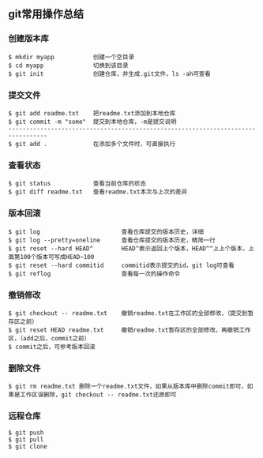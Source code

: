 ## git常用操作总结

### 创建版本库

	$ mkdir myapp 			创建一个空目录
	$ cd myapp				切换到该目录
	$ git init				创建仓库，并生成.git文件，ls -ah可查看
### 提交文件

	$ git add readme.txt	把readme.txt添加到本地仓库
	$ git commit -m "some"	提交到本地仓库，-m是提交说明
	---------------------------------------------------------------------------------
	$ git add . 			在添加多个文件时，可直接执行
### 查看状态

	$ git status 			查看当前仓库的状态
	$ git diff readme.txt 	查看readme.txt本次与上次的差异
### 版本回滚

	$ git log 						查看仓库提交的版本历史，详细
	$ git log --pretty=oneline 		查看仓库提交的版本历史，精简一行
	$ git reset --hard HEAD^		HEAD^表示返回上个版本，HEAD^^上上个版本，上面第100个版本可写成HEAD~100
	$ git reset --hard commitid		commitid表示提交的id，git log可查看
	$ git reflog 					查看每一次的操作命令
### 撤销修改

	$ git checkout -- readme.txt 	撤销readme.txt在工作区的全部修改，（提交到暂存区之前）
	$ git reset HEAD readme.txt		撤销readme.txt暂存区的全部修改，再撤销工作区，（add之后，commit之前）
	$ commit之后，可参考版本回滚
### 删除文件

	$ git rm readme.txt 删除一个readme.txt文件，如果从版本库中删除commit即可，如果是工作区误删除，git checkout -- readme.txt还原即可
### 远程仓库

	$ git push 
	$ git pull 
	$ git clone



​	
